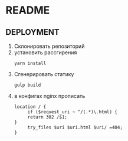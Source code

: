 # README

## DEPLOYMENT
1. Склонировать репозиторий
2. установить рассгирения 
   ```
   yarn install
3. Сгенерировать статику
   ```
   gulp build
3. в конфигах nginx прописать
   ```
   location / {
        if ($request_uri ~ ^/(.*)\.html) {
        return 302 /$1;
   }
        try_files $uri $uri.html $uri/ =404;
   }
